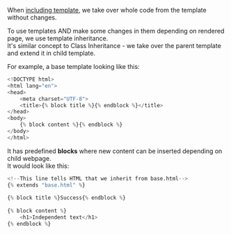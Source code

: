 


  
When [including template](Programming--Python--40._Flask--40.5_Templates--40.5.2_Including_templates.html), we take over whole code from the template without changes.  
  
To use templates AND make some changes in them depending on rendered page, we use template inheritance.   
It's similar concept to Class Inheritance - we take over the parent template and extend it in child template.   
  
For example, a base template looking like this:  
  

```python
<!DOCTYPE html>  
<html lang="en">  
<head>  
    <meta charset="UTF-8">  
    <title>{% block title %}{% endblock %}</title>  
</head>  
<body>  
    {% block content %}{% endblock %}  
</body>  
</html>
```
  
  
It has predefined **blocks** where new content can be inserted depending on child webpage.   
It would look like this:  
  

```python
<!--This line tells HTML that we inherit from base.html-->  
{% extends "base.html" %}  
  
{% block title %}Success{% endblock %}  
  
{% block content %}  
    <h1>Independent text</h1>  
{% endblock %}
```
